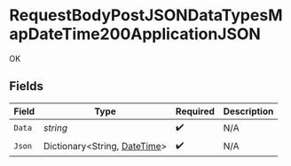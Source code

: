 # RequestBodyPostJSONDataTypesMapDateTime200ApplicationJSON

OK


## Fields

| Field                                                                                                     | Type                                                                                                      | Required                                                                                                  | Description                                                                                               |
| --------------------------------------------------------------------------------------------------------- | --------------------------------------------------------------------------------------------------------- | --------------------------------------------------------------------------------------------------------- | --------------------------------------------------------------------------------------------------------- |
| `Data`                                                                                                    | *string*                                                                                                  | :heavy_check_mark:                                                                                        | N/A                                                                                                       |
| `Json`                                                                                                    | Dictionary<String, [DateTime](https://learn.microsoft.com/en-us/dotnet/api/system.datetime?view=net-5.0)> | :heavy_check_mark:                                                                                        | N/A                                                                                                       |